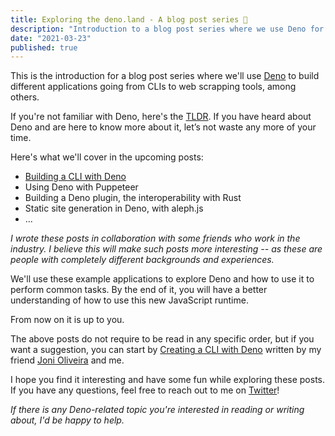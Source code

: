 ```yaml
---
title: Exploring the deno.land - A blog post series 🦕
description: "Introduction to a blog post series where we use Deno for multiple contexts, from building CLIs to web scrapping tools, among others."
date: "2021-03-23"
published: true
---
```


This is the introduction for a blog post series where we'll use [Deno](https://deno.land) to build different applications going from CLIs to web scrapping tools, among others.

If you're not familiar with Deno, here's the [TLDR](/deno/tldr). If you have heard about Deno and are here to know more about it, let’s not waste any more of your time.

Here's what we'll cover in the upcoming posts: 

- [Building a CLI with Deno](/deno/build-a-cli-with-deno)
- Using Deno with Puppeteer
- Building a Deno plugin, the interoperability with Rust
- Static site generation in Deno, with aleph.js
- ...

*I wrote these posts in collaboration with some friends who work in the industry. I believe this will make such posts more interesting -- as these are people with completely different backgrounds and experiences.*

We'll use these example applications to explore Deno and how to use it to perform common tasks. By the end of it, you will have a better understanding of how to use this new JavaScript runtime.

From now on it is up to you. 

The above posts do not require to be read in any specific order, but if you want a suggestion, you can start by [Creating a CLI with Deno](/deno/build-a-cli-with-deno) written by my friend [Joni Oliveira]() and me.

I hope you find it interesting and have some fun while exploring these posts. If you have any questions, feel free to reach out to me on [Twitter](https://twitter.com/ampsantos0)!

*If there is any Deno-related topic you're interested in reading or writing about, I'd be happy to help.*


